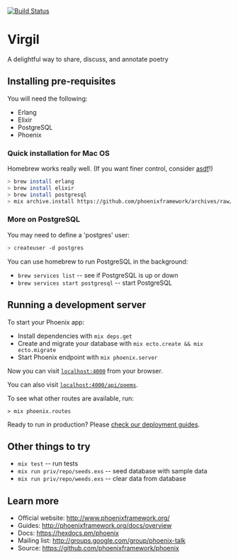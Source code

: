 [![Build Status](https://travis-ci.org/alex-knowles/virgil-server.svg?branch=master)](https://travis-ci.org/alex-knowles/virgil-server)

# Virgil

A delightful way to share, discuss, and annotate poetry

## Installing pre-requisites

You will need the following:

* Erlang
* Elixir
* PostgreSQL
* Phoenix

### Quick installation for Mac OS

Homebrew works really well.  (If you want finer control, consider [asdf](https://github.com/asdf-vm/asdf/blob/master/ballad-of-asdf.md)!)

```sh
> brew install erlang
> brew install elixir
> brew install postgresql
> mix archive.install https://github.com/phoenixframework/archives/raw/master/phoenix_new.ez
```

### More on PostgreSQL

You may need to define a 'postgres' user:

```sh
> createuser -d postgres
```

You can use homebrew to run PostgreSQL in the background:

* `brew services list` -- see if PostgreSQL is up or down
* `brew services start postgresql` -- start PostgreSQL

## Running a development server

To start your Phoenix app:

  * Install dependencies with `mix deps.get`
  * Create and migrate your database with `mix ecto.create && mix ecto.migrate`
  * Start Phoenix endpoint with `mix phoenix.server`

Now you can visit [`localhost:4000`](http://localhost:4000) from your browser.

You can also visit [`localhost:4000/api/poems`](http://localhost:4000/api/poems).

To see what other routes are available, run:

```
> mix phoenix.routes
```

Ready to run in production? Please [check our deployment guides](http://www.phoenixframework.org/docs/deployment).

## Other things to try

* `mix test` -- run tests
* `mix run priv/repo/seeds.exs` -- seed database with sample data
* `mix run priv/repo/weeds.exs` -- clear data from database

## Learn more

  * Official website: http://www.phoenixframework.org/
  * Guides: http://phoenixframework.org/docs/overview
  * Docs: https://hexdocs.pm/phoenix
  * Mailing list: http://groups.google.com/group/phoenix-talk
  * Source: https://github.com/phoenixframework/phoenix
